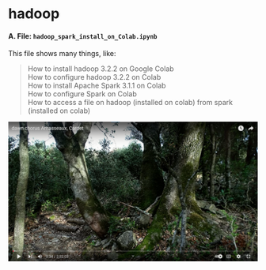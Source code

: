 # hadoop
#### A. File: `hadoop_spark_install_on_Colab.ipynb`
This file shows many things, like:
> How to install hadoop 3.2.2 on Google Colab<br>
> How to configure hadoop 3.2.2 on Colab<br>
> How to install Apache Spark 3.1.1 on Colab<br>
> How to configure Spark on Colab<br>
> How to access a file on hadoop (installed on colab) from spark (installed on colab)<br>


[![IMAGE ALT TEXT](https://github.com/harnalashok/hadoop/blob/main/thumbnail.png)](http://www.youtube.com/watch?v=auhwFwx1DPY&t=11s "Grafana time series video")


